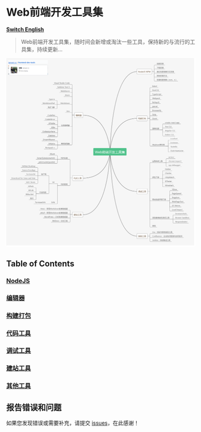 # Web前端开发工具集

**[Switch English](./README.en.md)**

> Web前端开发工具集，随时间会新增或淘汰一些工具，保持新的与流行的工具集，持续更新...

![](./mind-map.png)

## Table of Contents

### [NodeJS](./NodeJS/index.md)

### [编辑器](./编辑器/index.md)

### [构建打包](./构建打包/index.md)

### [代码工具](./代码工具/index.md)

### [调试工具](./调试工具/index.md)

### [建站工具](./建站工具/index.md)

### [其他工具](./其他工具/index.md)

## 报告错误和问题

如果您发现错误或需要补充，请提交 [issues](https://github.com/tanwei-cc/frontend-dev-tools/issues)，在此感谢！

